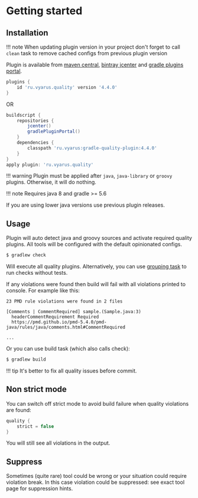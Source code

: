 # Getting started

## Installation

!!! note
    When updating plugin version in your project don't forget to call `clean` task to remove cached configs from previous plugin version

Plugin is available from [maven central](https://maven-badges.herokuapp.com/maven-central/ru.vyarus/gradle-quality-plugin),
[bintray jcenter](https://bintray.com/vyarus/xvik/gradle-quality-plugin/_latestVersion)
and [gradle plugins portal](https://plugins.gradle.org/plugin/ru.vyarus.quality).

```groovy
plugins {
    id 'ru.vyarus.quality' version '4.4.0'
}
```

OR

```groovy
buildscript {
    repositories {
        jcenter()
        gradlePluginPortal()
    }
    dependencies {
        classpath 'ru.vyarus:gradle-quality-plugin:4.4.0'
    }
}
apply plugin: 'ru.vyarus.quality'
```

!!! warning
    Plugin must be applied after `java`, `java-library` or `groovy` plugins. Otherwise, it will do nothing.

!!! note
    Requires java 8 and gradle >= 5.6

If you are using lower java versions use previous plugin releases.

## Usage

Plugin will auto detect java and groovy sources and activate required quality plugins.
All tools will be configured with the default opinionated configs. 

```bash
$ gradlew check
```

Will execute all quality plugins. Alternatively, you can use [grouping task](task/group.md) to run checks without tests.

If any violations were found then build will fail with all violations printed to console. For example like this:

```
23 PMD rule violations were found in 2 files

[Comments | CommentRequired] sample.(Sample.java:3) 
  headerCommentRequirement Required
  https://pmd.github.io/pmd-5.4.0/pmd-java/rules/java/comments.html#CommentRequired
  
...  
```

Or you can use build task (which also calls check): 

```bash
$ gradlew build
```

!!! tip
    It's better to fix all quality issues before commit.

## Non strict mode

You can switch off strict mode to avoid build failure when quality violations are found:

```groovy
quality {
    strict = false
}
```

You will still see all violations in the output.

## Suppress

Sometimes (quite rare) tool could be wrong or your situation
could require violation break. In this case violation could be suppressed: see exact tool page for suppression hints.